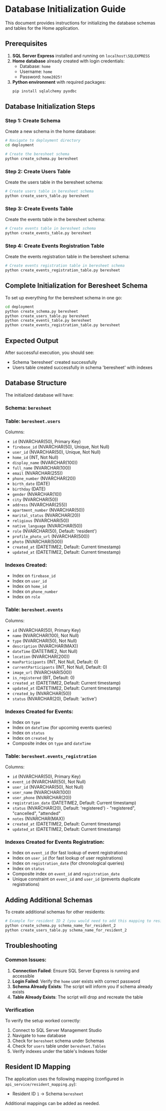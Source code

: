 # Database Initialization Guide

This document provides instructions for initializing the database schemas and tables for the Home application.

## Prerequisites

1. **SQL Server Express** installed and running on `localhost\SQLEXPRESS`
2. **Home database** already created with login credentials:
   - Database: `home`
   - Username: `home`
   - Password: `home2025!`
3. **Python environment** with required packages:
   ```bash
   pip install sqlalchemy pyodbc
   ```

## Database Initialization Steps

### Step 1: Create Schema

Create a new schema in the home database:

```bash
# Navigate to deployment directory
cd deployment

# Create the beresheet schema
python create_schema.py beresheet
```

### Step 2: Create Users Table

Create the users table in the beresheet schema:

```bash
# Create users table in beresheet schema
python create_users_table.py beresheet
```

### Step 3: Create Events Table

Create the events table in the beresheet schema:

```bash
# Create events table in beresheet schema
python create_events_table.py beresheet
```

### Step 4: Create Events Registration Table

Create the events registration table in the beresheet schema:

```bash
# Create events registration table in beresheet schema
python create_events_registration_table.py beresheet
```

## Complete Initialization for Beresheet Schema

To set up everything for the beresheet schema in one go:

```bash
cd deployment
python create_schema.py beresheet
python create_users_table.py beresheet
python create_events_table.py beresheet
python create_events_registration_table.py beresheet
```

## Expected Output

After successful execution, you should see:
- Schema 'beresheet' created successfully
- Users table created successfully in schema 'beresheet' with indexes

## Database Structure

The initialized database will have:

### Schema: `beresheet`
### Table: `beresheet.users`

Columns:
- `id` (NVARCHAR(50), Primary Key)
- `firebase_id` (NVARCHAR(50), Unique, Not Null)
- `user_id` (NVARCHAR(50), Unique, Not Null)
- `home_id` (INT, Not Null)
- `display_name` (NVARCHAR(100))
- `full_name` (NVARCHAR(100))
- `email` (NVARCHAR(255))
- `phone_number` (NVARCHAR(20))
- `birth_date` (DATE)
- `birthday` (DATE)
- `gender` (NVARCHAR(10))
- `city` (NVARCHAR(50))
- `address` (NVARCHAR(255))
- `apartment_number` (NVARCHAR(50))
- `marital_status` (NVARCHAR(20))
- `religious` (NVARCHAR(50))
- `native_language` (NVARCHAR(50))
- `role` (NVARCHAR(50), Default: 'resident')
- `profile_photo_url` (NVARCHAR(500))
- `photo` (NVARCHAR(500))
- `created_at` (DATETIME2, Default: Current timestamp)
- `updated_at` (DATETIME2, Default: Current timestamp)

### Indexes Created:
- Index on `firebase_id`
- Index on `user_id`
- Index on `home_id`
- Index on `phone_number`
- Index on `role`

### Table: `beresheet.events`

Columns:
- `id` (NVARCHAR(50), Primary Key)
- `name` (NVARCHAR(100), Not Null)
- `type` (NVARCHAR(50), Not Null)
- `description` (NVARCHAR(MAX))
- `dateTime` (DATETIME2, Not Null)
- `location` (NVARCHAR(200))
- `maxParticipants` (INT, Not Null, Default: 0)
- `currentParticipants` (INT, Not Null, Default: 0)
- `image_url` (NVARCHAR(500))
- `is_registered` (BIT, Default: 0)
- `created_at` (DATETIME2, Default: Current timestamp)
- `updated_at` (DATETIME2, Default: Current timestamp)
- `created_by` (NVARCHAR(50))
- `status` (NVARCHAR(20), Default: 'active')

### Indexes Created for Events:
- Index on `type`
- Index on `dateTime` (for upcoming events queries)
- Index on `status`
- Index on `created_by`
- Composite index on `type` and `dateTime`

### Table: `beresheet.events_registration`

Columns:
- `id` (NVARCHAR(50), Primary Key)
- `event_id` (NVARCHAR(50), Not Null)
- `user_id` (NVARCHAR(50), Not Null)
- `user_name` (NVARCHAR(100))
- `user_phone` (NVARCHAR(20))
- `registration_date` (DATETIME2, Default: Current timestamp)
- `status` (NVARCHAR(20), Default: 'registered') - "registered", "cancelled", "attended"
- `notes` (NVARCHAR(MAX))
- `created_at` (DATETIME2, Default: Current timestamp)
- `updated_at` (DATETIME2, Default: Current timestamp)

### Indexes Created for Events Registration:
- Index on `event_id` (for fast lookup of event registrations)
- Index on `user_id` (for fast lookup of user registrations)
- Index on `registration_date` (for chronological queries)
- Index on `status`
- Composite index on `event_id` and `registration_date`
- Unique constraint on `event_id` and `user_id` (prevents duplicate registrations)

## Adding Additional Schemas

To create additional schemas for other residents:

```bash
# Example for resident ID 2 (you would need to add this mapping to resident_mapping.py first)
python create_schema.py schema_name_for_resident_2
python create_users_table.py schema_name_for_resident_2
```

## Troubleshooting

### Common Issues:

1. **Connection Failed**: Ensure SQL Server Express is running and accessible
2. **Login Failed**: Verify the `home` user exists with correct password
3. **Schema Already Exists**: The script will inform you if schema already exists
4. **Table Already Exists**: The script will drop and recreate the table

### Verification

To verify the setup worked correctly:

1. Connect to SQL Server Management Studio
2. Navigate to `home` database
3. Check for `beresheet` schema under Schemas
4. Check for `users` table under `beresheet.Tables`
5. Verify indexes under the table's Indexes folder

## Resident ID Mapping

The application uses the following mapping (configured in `api_service/resident_mapping.py`):
- Resident ID `1` → Schema `beresheet`

Additional mappings can be added as needed.